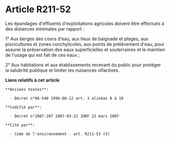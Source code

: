 # Article R211-52

Les épandages d'effluents d'exploitations agricoles doivent être effectués à des distances minimales par rapport :

1° Aux berges des cours d'eau, aux lieux de baignade et plages, aux piscicultures et zones conchylicoles, aux points de
prélèvement d'eau, pour assurer la préservation des eaux superficielles et souterraines et le maintien de l'usage qui est
fait de ces eaux ;

2° Aux habitations et aux établissements recevant du public pour protéger la salubrité publique et limiter les nuisances
olfactives.

**Liens relatifs à cet article**

	**Anciens textes**:

	  - Décret n°96-540 1996-06-12 art. 3 alinéas 8 à 10

	**Codifié par**:

	  - Décret n°2007-397 2007-03-22 JORF 23 mars 2007

	**Cité par**:

	  - Code de l'environnement - art. R211-53 (V)
